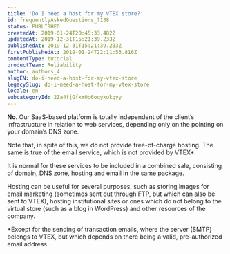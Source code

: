 ```yaml
---
title: 'Do I need a host for my VTEX store?'
id: frequentlyAskedQuestions_7138
status: PUBLISHED
createdAt: 2019-01-24T20:45:33.482Z
updatedAt: 2019-12-31T15:21:39.233Z
publishedAt: 2019-12-31T15:21:39.233Z
firstPublishedAt: 2019-01-24T22:11:53.816Z
contentType: tutorial
productTeam: Reliability
author: authors_4
slugEN: do-i-need-a-host-for-my-vtex-store
legacySlug: do-i-need-a-host-for-my-vtex-store
locale: en
subcategoryId: 2Za4fjGfxYOo6oqykukgyy
---
```


__No__. Our SaaS-based platform is totally independent of the client’s infrastructure in relation to web services, depending only on the pointing on your domain’s DNS zone.

Note that, in spite of this, we do not provide free-of-charge hosting. The same is true of the email service, which is not provided by VTEX\*.

It is normal for these services to be included in a combined sale, consisting of domain, DNS zone, hosting and email in the same package.

Hosting can be useful for several purposes, such as storing images for email marketing (sometimes sent out through FTP, but which can also be sent to VTEX), hosting institutional sites or ones which do not belong to the virtual store (such as a blog in WordPress) and other resources of the company.

\*Except for the sending of transaction emails, where the server (SMTP) belongs to VTEX, but which depends on there being a valid, pre-authorized email address.
